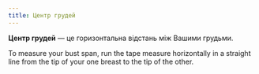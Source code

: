 ```yaml
---
title: Центр грудей
---
```


**Центр грудей** — це горизонтальна відстань між Вашими грудьми.

To measure your bust span, run the tape measure horizontally in a straight line from the tip of your one breast to the tip of the other.
<MeasieImage />
